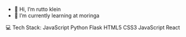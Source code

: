 - 👋 Hi, I’m rutto klein
- 🌱 I’m currently learning at moringa

💻 Tech Stack: JavaScript Python Flask  HTML5 CSS3 JavaScript  React 
  
  

<!---
ruttoklein/ruttoklein is a ✨ special ✨ repository because its `README.md` (this file) appears on your GitHub profile.
You can click the Preview link to take a look at your changes.
--->
